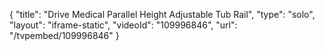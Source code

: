 {
    "title": "Drive Medical Parallel Height Adjustable Tub Rail",
    "type": "solo",
    "layout": "iframe-static",
    "videoId": "109996846",
    "url": "\/tvpembed\/109996846"
}